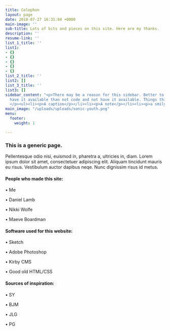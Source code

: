 ```yaml
---
title: Colophon
layout: page
date: 2018-07-27 16:31:04 +0000
main-image: ''
sub-title: Lots of bits and pieces on this site. Here are my thanks.
description: ''
resume-link: ''
list_1_title: ''
list1:
- {}
- {}
- {}
- {}
- {}
list_2_title: ''
list2: []
list_3_title: ''
list3: []
sidebar_content: "<p>There may be a reason for this sidebar. Better to code it and
  have it available than not code and not have it available. Things this could be:
  </p><ul><li><p>A caption</p></li><li><p>A note</p></li><li><p>a smily :/</p></li></ul>"
main_image: "/uploads/uploads/sonic-youth.png"
menu:
  footer:
    weight: 1

---
```

### This is a generic page.

Pellentesque odio nisi, euismod in, pharetra a, ultricies in, diam. Lorem ipsum dolor sit amet, consectetuer adipiscing elit. Aliquam tincidunt mauris eu risus. Vestibulum auctor dapibus neqe. Nunc dignissim risus id metus.

#### People who made this site:

  •   Me

  •   Daniel Lamb

  •   Nikki Wolfe

  •   Maeve Boardman

#### Software used for this website:

  •   Sketch

  •   Adobe Photoshop

  •   Kirby CMS

  •   Good old HTML/CSS

#### Sources of inspiration:

  •   SY

  •   BJM

  •   JLG

  •   PG